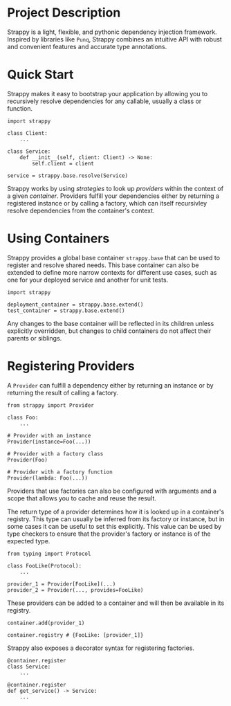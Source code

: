 
# Project Description

Strappy is a light, flexible, and pythonic dependency injection framework.  
Inspired by libraries like `Punq`, Strappy combines an intuitive API with robust and convenient features
and accurate type annotations.


# Quick Start

Strappy makes it easy to bootstrap your application by allowing you to recursively resolve 
dependencies for any callable, usually a class or function.
```
import strappy

class Client:
    ...

class Service:
    def __init__(self, client: Client) -> None:
        self.client = client

service = strappy.base.resolve(Service)
```
Strappy works by using _strategies_ to look up _providers_ within the context of a given _container_.
Providers fulfill your dependencies either by returning a registered instance or by 
calling a factory, which can itself recursivley resolve dependencies from the container's context.

# Using Containers

Strappy provides a global base container `strappy.base` that can be used to register and resolve shared needs.
This base container can also be extended to define
more narrow contexts for different use cases, such as
one for your deployed service and another for unit tests.
```
import strappy

deployment_container = strappy.base.extend()
test_container = strappy.base.extend()
```
Any changes to the base container will be reflected in its 
children unless explicitly overridden, but changes
to child containers do not affect their parents or siblings.

# Registering Providers

A `Provider` can fulfill a dependency either by returning 
an instance or by returning the result of calling
a factory.
```
from strappy import Provider

class Foo:
    ...

# Provider with an instance
Provider(instance=Foo(...))

# Provider with a factory class
Provider(Foo)

# Provider with a factory function
Provider(lambda: Foo(...))
```
Providers that use factories can also be configured with 
arguments and a scope that allows you to cache and reuse the result.

The return type of a provider determines how it is looked
up in a container's registry. This type can usually be 
inferred from its factory or instance, but in some cases
it can be useful to set this explicitly. 
This value can be used by type checkers to ensure that the 
provider's factory or instance is of the expected type.
```
from typing import Protocol

class FooLike(Protocol):
    ...

provider_1 = Provider[FooLike](...)
provider_2 = Provider(..., provides=FooLike)
```

These providers can be added to a container and will then be available in its registry.
```
container.add(provider_1)

container.registry # {FooLike: [provider_1]}
```
Strappy also exposes a decorator syntax for registering factories.
```
@container.register
class Service:
    ...

@container.register
def get_service() -> Service:
    ...
```